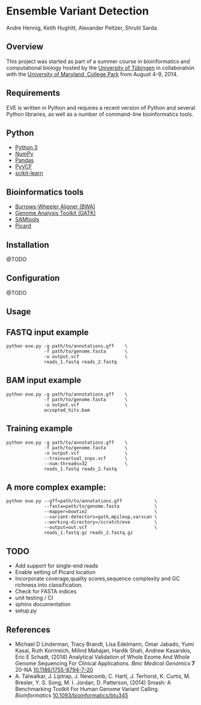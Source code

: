 Ensemble Variant Detection
==========================

Andre Hennig, Keith Hughitt, Alexander Peltzer, Shrutii Sarda

Overview
--------

This project was started as part of a summer course in bioinformatics
and computational biology hosted by the [University of
Tübingen](http://www.ra.cs.uni-tuebingen.de/links/bioinformatik/welcome_e.html)
in collaboration with the [University of Maryland, College
Park](http://www.cbcb.umd.edu/) from August 4-9, 2014.

Requirements
------------

EVE is written in Python and requires a recent version of Python and several
Python libraries, as well as a number of command-line bioinformatics tools.

## Python

- [Python 3](https://www.python.org/downloads/)
- [NumPy](http://www.numpy.org/)
- [Pandas](http://pandas.pydata.org/)
- [PyVCF](http://pyvcf.readthedocs.org/en/latest/INTRO.html)
- [scikit-learn](http://scikit-learn.org/stable/)

## Bioinformatics tools

- [Burrows-Wheeler Aligner (BWA)](http://bio-bwa.sourceforge.net/)
- [Genome Analysis Toolkit (GATK)](https://www.broadinstitute.org/gatk/)
- [SAMtools](http://samtools.sourceforge.net/)
- [Picard](http://picard.sourceforge.net/)

Installation
------------
@TODO

Configuration
-------------
@TODO

Usage
-----

## FASTQ input example

```
python eve.py -g path/to/annotations.gff    \
              -f path/to/genome.fasta       \
              -o output.vcf                 \
              reads_1.fastq reads_2.fastq
```

## BAM input example

```
python eve.py -g path/to/annotations.gff    \
              -f path/to/genome.fasta       \
              -o output.vcf                 \
              accepted_hits.bam
```

## Training example

```
python eve.py -g path/to/annotations.gff    \
              -f path/to/genome.fasta       \
              -o output.vcf                 \
              --train=actual_snps.vcf       \
              --num-threads=32              \
              reads_1.fastq reads_2.fastq
```

## A more complex example:

```
python eve.py --gff=path/to/annotations.gff            \
              --fasta=path/to/genome.fasta             \
              --mapper=bowtie2                         \
              --variant-detectors=gatk,mpileup,varscan \
              --working-directory=/scratch/eve         \
              --output=out.vcf                         \
              reads_1.fastq.gz reads_2.fastq.gz
```

TODO
----
- Add support for single-end reads
- Enable setting of Picard location
- Incorporate coverage,quality scores,sequence complexity and GC richness
  into classification.
- Check for FASTA indices
- unit testing / CI
- sphinx documentation
- setup.py

References
----------

-   Michael D Linderman, Tracy Brandt, Lisa Edelmann, Omar Jabado, Yumi
    Kasai, Ruth Kornreich, Milind Mahajan, Hardik Shah, Andrew
    Kasarskis, Eric E Schadt, (2014) Analytical Validation of Whole
    Exome And Whole Genome Sequencing For Clinical Applications. <em>Bmc
    Medical Genomics</em> <strong>7</strong> 20-NA
    <a href="http://dx.doi.org/10.1186/1755-8794-7-20">10.1186/1755-8794-7-20</a>
-   A. Talwalkar, J. Liptrap, J. Newcomb, C. Hartl, J. Terhorst, K.
    Curtis, M. Bresler, Y. S. Song, M. I. Jordan, D. Patterson, (2014)
    Smash: A Benchmarking Toolkit For Human Genome Variant Calling.
    <em>Bioinformatics</em>
    <a href="http://dx.doi.org/10.1093/bioinformatics/btu345">10.1093/bioinformatics/btu345</a>
